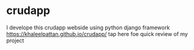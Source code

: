 # crudapp
I develope this crudapp webside using python django framework 
https://khaleelpattan.github.io/crudapp/ tap here foe quick review of my project

